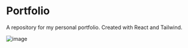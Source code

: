 # Portfolio
A repository for my personal portfolio. Created with React and Tailwind.

![image](https://github.com/user-attachments/assets/9da219b2-0a29-47d1-90a2-52d854e20249)
